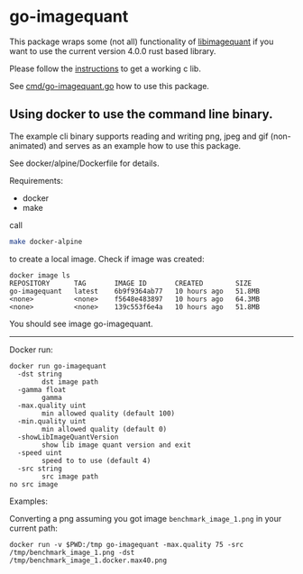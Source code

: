 # go-imagequant

This package wraps some (not all) functionality of
[libimagequant](https://pngquant.org/lib/) if you want to use the current version 4.0.0 rust based library. 


Please follow the [instructions](https://github.com/ImageOptim/libimagequant/tree/main/imagequant-sys) to get a working
c lib.

See [cmd/go-imagequant.go](cmd/go-imagequant.go) how to use this package. 

## Using docker to use the command line binary.

The example cli binary supports reading and writing png, jpeg and gif (non-animated) and serves as an example how to use this package.

See docker/alpine/Dockerfile for details. 

Requirements:

- docker
- make

call

```bash
make docker-alpine
```

to create a local image. Check if image was created:

```
docker image ls
REPOSITORY      TAG       IMAGE ID       CREATED        SIZE
go-imagequant   latest    6b9f9364ab77   10 hours ago   51.8MB
<none>          <none>    f5648e483897   10 hours ago   64.3MB
<none>          <none>    139c553f6e4a   10 hours ago   51.8MB
```

You should see image go-imagequant.

---
Docker run:

```
docker run go-imagequant                           
  -dst string
        dst image path
  -gamma float
        gamma
  -max.quality uint
        min allowed quality (default 100)
  -min.quality uint
        min allowed quality (default 0)
  -showLibImageQuantVersion
        show lib image quant version and exit
  -speed uint
        speed to to use (default 4)
  -src string
        src image path
no src image

```

Examples:

Converting a png assuming you got image ```benchmark_image_1.png``` in your current path:

```
docker run -v $PWD:/tmp go-imagequant -max.quality 75 -src /tmp/benchmark_image_1.png -dst /tmp/benchmark_image_1.docker.max40.png
```
